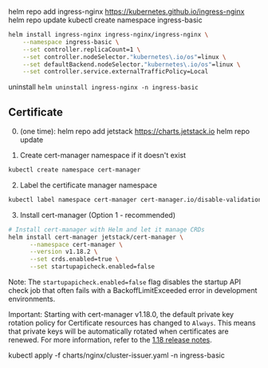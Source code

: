 helm repo add ingress-nginx https://kubernetes.github.io/ingress-nginx
helm repo update
kubectl create namespace ingress-basic

```bash
helm install ingress-nginx ingress-nginx/ingress-nginx \
    --namespace ingress-basic \
    --set controller.replicaCount=1 \
    --set controller.nodeSelector."kubernetes\.io/os"=linux \
    --set defaultBackend.nodeSelector."kubernetes\.io/os"=linux \
    --set controller.service.externalTrafficPolicy=Local

```
uninstall
`helm uninstall ingress-nginx -n ingress-basic`


## Certificate

0. (one time):
helm repo add jetstack https://charts.jetstack.io
helm repo update

1. Create cert-manager namespace if it doesn't exist
```bash
kubectl create namespace cert-manager
```

2. Label the certificate manager namespace
```bash
kubectl label namespace cert-manager cert-manager.io/disable-validation=true
```

3. Install cert-manager (Option 1 - recommended)
```bash
# Install cert-manager with Helm and let it manage CRDs
helm install cert-manager jetstack/cert-manager \
      --namespace cert-manager \
      --version v1.18.2 \
      --set crds.enabled=true \
      --set startupapicheck.enabled=false
```

Note: The `startupapicheck.enabled=false` flag disables the startup API check job that often fails with a BackoffLimitExceeded error in development environments.

Important: Starting with cert-manager v1.18.0, the default private key rotation policy for Certificate resources has changed to `Always`. This means that private keys will be automatically rotated when certificates are renewed. For more information, refer to the [1.18 release notes](https://cert-manager.io/docs/releases/release-notes/release-notes-1.18).


kubectl apply -f charts/nginx/cluster-issuer.yaml -n ingress-basic